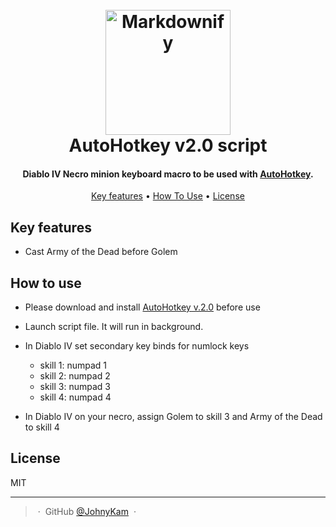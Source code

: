 <h1 align="center">
  <br>
  <a href="https://www.autohotkey.com/"><img src="https://www.autohotkey.com/static/ahk_logo_no_text.svg" alt="Markdownify" width="200"></a>
  <br>
  AutoHotkey v2.0 script
  <br>
</h1>

<h4 align="center">Diablo IV Necro minion keyboard macro to be used with <a href="https://www.autohotkey.com/" target="_blank">AutoHotkey</a>.</h4>


<p align="center">
  <a href="#key-features">Key features</a> •
  <a href="#how-to-use">How To Use</a> •
  <!-- <a href="#download">Download</a> • -->
  <!-- <a href="#credits">Credits</a> • -->
  <!-- <a href="#related">Related</a> • -->
  <a href="#license">License</a>
</p>

## Key features

* Cast Army of the Dead before Golem


## How to use

* Please download and install [AutoHotkey v.2.0](https://www.autohotkey.com) before use
* Launch script file. It will run in background.
* In Diablo IV set secondary key binds for numlock keys
  - skill 1: numpad 1
  - skill 2: numpad 2
  - skill 3: numpad 3
  - skill 4: numpad 4

* In Diablo IV on your necro, assign Golem to skill 3 and Army of the Dead to skill 4



## License

MIT

---
> &nbsp;&middot;&nbsp;
> GitHub [@JohnyKam](https://github.com/JohnyKam) &nbsp;&middot;&nbsp;